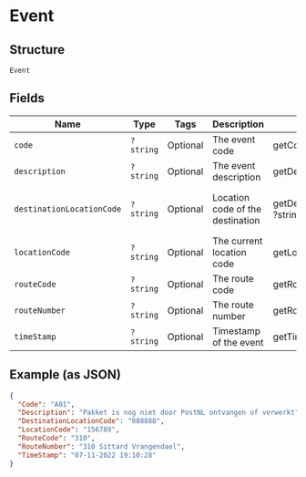 
# Event

## Structure

`Event`

## Fields

| Name | Type | Tags | Description | Getter | Setter |
|  --- | --- | --- | --- | --- | --- |
| `code` | `?string` | Optional | The event code | getCode(): ?string | setCode(?string code): void |
| `description` | `?string` | Optional | The event description | getDescription(): ?string | setDescription(?string description): void |
| `destinationLocationCode` | `?string` | Optional | Location code of the destination | getDestinationLocationCode(): ?string | setDestinationLocationCode(?string destinationLocationCode): void |
| `locationCode` | `?string` | Optional | The current location code | getLocationCode(): ?string | setLocationCode(?string locationCode): void |
| `routeCode` | `?string` | Optional | The route code | getRouteCode(): ?string | setRouteCode(?string routeCode): void |
| `routeNumber` | `?string` | Optional | The route number | getRouteNumber(): ?string | setRouteNumber(?string routeNumber): void |
| `timeStamp` | `?string` | Optional | Timestamp of the event | getTimeStamp(): ?string | setTimeStamp(?string timeStamp): void |

## Example (as JSON)

```json
{
  "Code": "A01",
  "Description": "Pakket is nog niet door PostNL ontvangen of verwerkt",
  "DestinationLocationCode": "888888",
  "LocationCode": "156789",
  "RouteCode": "310",
  "RouteNumber": "310 Sittard Vrangendael",
  "TimeStamp": "07-11-2022 19:10:28"
}
```

